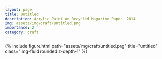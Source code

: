 ```yaml
---
layout: page
title: Untitled
description: Acrylic Paint on Recycled Magazine Paper, 2014
img: assets/img/craft/untitled.png
importance: 2
category: craft
---
```


<div class="row">
    <div class="col-sm mt-3 mt-md-0">
        {% include figure.html path="assets/img/craft/untitled.png" title="untitled" class="img-fluid rounded z-depth-1" %}
    </div>
</div>
